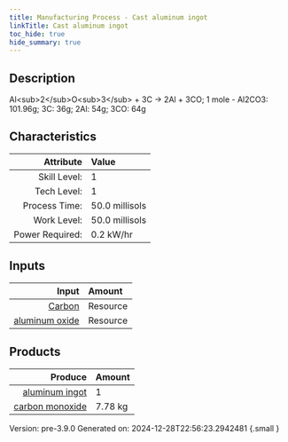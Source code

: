 ```yaml
---
title: Manufacturing Process - Cast aluminum ingot
linkTitle: Cast aluminum ingot
toc_hide: true
hide_summary: true
---
```


## Description
Al&lt;sub&gt;2&lt;/sub&gt;O&lt;sub&gt;3&lt;/sub&gt; + 3C -&gt; 2Al + 3CO; &#10;&#9;&#9;1 mole - Al2CO3: 101.96g; 3C: 36g; 2Al: 54g; 3CO: 64g

## Characteristics

| Attribute      | Value |
|--------:|:------|
|Skill Level:|1|
|Tech Level:|1|
|Process Time:|50.0 millisols|
|Work Level:|50.0 millisols|
|Power Required:|0.2 kW/hr|

## Inputs

| Input      | Amount |
|--------:|:------|
|[Carbon](/docs/definitions/resource/carbon)|Resource|3.33 kg|
|[aluminum oxide](/docs/definitions/resource/aluminum-oxide)|Resource|9.44 kg|

## Products


| Produce      | Amount |
|--------:|:------|
|[aluminum ingot](/docs/definitions/part/aluminum-ingot)|1|
|[carbon monoxide](/docs/definitions/resource/carbon-monoxide)|7.78 kg|


Version: pre-3.9.0 Generated on: 2024-12-28T22:56:23.2942481
{.small }

